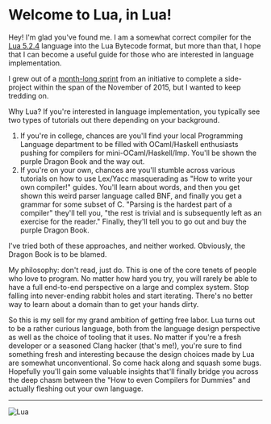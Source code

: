 Welcome to Lua, in Lua!
===================


Hey! I'm glad you've found me. I am a somewhat correct compiler for the [Lua 5.2.4](http://lua.org/) language into the Lua Bytecode format, but more than that, I hope that I can become a useful guide for those who are interested in language implementation.

I grew out of a [month-long sprint](https://github.com/leegao/Lua-SideProjectMonth) from an initiative to complete a side-project within the span of the November of 2015, but I wanted to keep tredding on.

Why Lua? If you're interested in language implementation, you typically see two types of tutorials out there depending on your background.

1. If you're in college, chances are you'll find your local Programming Language department to be filled with OCaml/Haskell enthusiasts pushing for compilers for mini-OCaml/Haskell/Imp. You'll be shown the purple Dragon Book and the way out.
2. If you're on your own, chances are you'll stumble across various tutorials on how to use Lex/Yacc masquerading as "How to write your own compiler!" guides. You'll learn about words, and then you get shown this weird parser language called BNF, and finally you get a grammar for some subset of C. "Parsing is the hardest part of a compiler" they'll tell you, "the rest is trivial and is subsequently left as an exercise for the reader." Finally, they'll tell you to go out and buy the purple Dragon Book.

I've tried both of these approaches, and neither worked. Obviously, the Dragon Book is to be blamed.

My philosophy: don't read, just do. This is one of the core tenets of people who love to program. No matter how hard you try, you will rarely be able to have a full end-to-end perspective on a large and complex system. Stop falling into never-ending rabbit holes and start iterating. There's no better way to learn about a domain than to get your hands dirty.

So this is my sell for my grand ambition of getting free labor. Lua turns out to be a rather curious language, both from the language design perspective as well as the choice of tooling that it uses. No matter if you're a fresh developer or a seasoned Clang hacker (that's me!), you're sure to find something fresh and interesting because the design choices made by Lua are somewhat unconventional. So come hack along and squash some bugs. Hopefully you'll gain some valuable insights that'll finally bridge you across the deep chasm between the "How to even Compilers for Dummies" and actually fleshing out your own language.

----------

![Lua](http://www.lua.org/images/logo.gif)